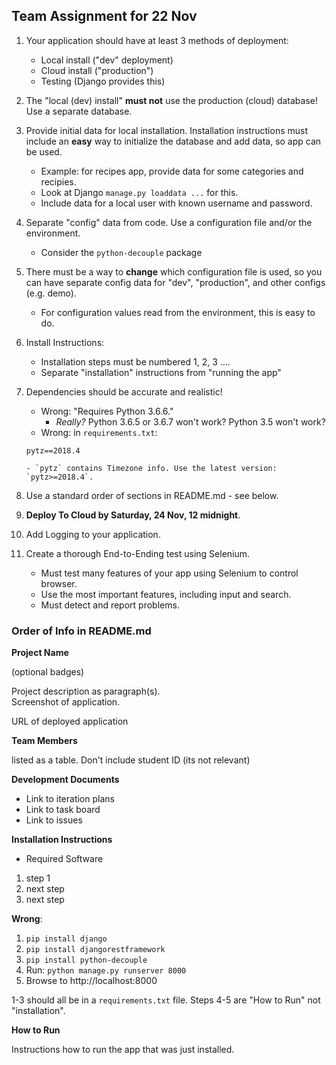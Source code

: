 ## Team Assignment for 22 Nov

1. Your application should have at least 3 methods of deployment:
   * Local install ("dev" deployment)
   * Cloud install ("production")
   * Testing (Django provides this)

2. The "local (dev) install" **must not** use the production (cloud) database!  Use a separate database.

3. Provide initial data for local installation.  Installation instructions must include an **easy** way to initialize the database and add data, so app can be used.
   * Example: for recipes app, provide data for some categories and recipies.
   * Look at Django `manage.py loaddata ...` for this.
   * Include data for a local user with known username and password.

4. Separate "config" data from code.  Use a configuration file and/or the environment.
   * Consider the `python-decouple` package

5. There must be a way to **change** which configuration file is used, so you can have separate config data for "dev", "production", and other configs (e.g. demo).
   * For configuration values read from the environment, this is easy to do.

6. Install Instructions:
   * Installation steps must be numbered 1, 2, 3 ....
   * Separate "installation" instructions from "running the app"

7. Dependencies should be accurate and realistic!
   * Wrong: "Requires Python 3.6.6."
       - *Really?* Python 3.6.5 or 3.6.7 won't work? Python 3.5 won't work?
   * Wrong: in `requirements.txt`:
   ```
   pytz==2018.4
   ```
       - `pytz` contains Timezone info. Use the latest version: `pytz>=2018.4`.

8. Use a standard order of sections in README.md - see below.
9. **Deploy To Cloud by Saturday, 24 Nov, 12 midnight**.

10. Add Logging to your application.

11. Create a thorough End-to-Ending test using Selenium.
    * Must test many features of your app using Selenium to control browser.
    * Use the most important features, including input and search.
    * Must detect and report problems.

### Order of Info in README.md

**Project Name**

(optional badges)

Project description as paragraph(s).    
Screenshot of application.

URL of deployed application

**Team Members**

listed as a table.  Don't include student ID (its not relevant)

**Development Documents**

* Link to iteration plans
* Link to task board
* Link to issues

**Installation Instructions**

* Required Software
1. step 1
2. next step
3. next step

**Wrong**:

1. `pip install django`
2. `pip install djangorestframework`
3. `pip install python-decouple`
4. Run: `python manage.py runserver 8000`
5. Browse to http://localhost:8000

1-3 should all be in a `requirements.txt` file. Steps 4-5 are "How to Run" not "installation".

**How to Run**

Instructions how to run the app that was just installed.
